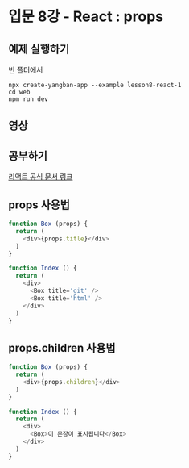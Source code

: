 # 입문 8강 - React : props

## 예제 실행하기
빈 폴더에서
```
npx create-yangban-app --example lesson8-react-1
cd web
npm run dev
```

## 영상

## 공부하기
[리액트 공식 문서 링크](https://ko.reactjs.org/)

## props 사용법
```javascript
function Box (props) {
  return (
    <div>{props.title}</div>
  )
}

function Index () {
  return (
    <div>
      <Box title='git' />
      <Box title='html' />
    </div>
  )
}
```

## props.children 사용법
```javascript
function Box (props) {
  return (
    <div>{props.children}</div>
  )
}

function Index () {
  return (
    <div>
      <Box>이 문장이 표시됩니다</Box>
    </div>
  )
}
```
